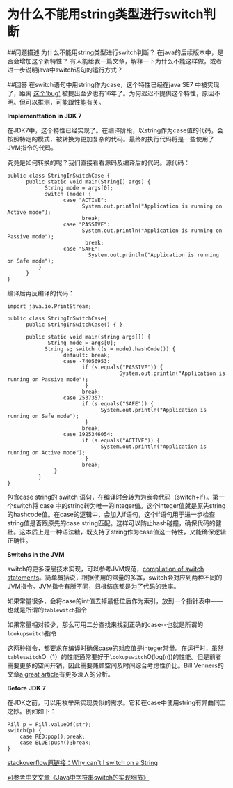 # 为什么不能用string类型进行switch判断

##问题描述
为什么不能用string类型进行switch判断？
在java的后续版本中，是否会增加这个新特性？
有人能给我一篇文章，解释一下为什么不能这样做，或者进一步说明java中switch语句的运行方式？

##回答
在switch语句中用string作为case，这个特性已经在java SE7 中被实现了，距离 [这个'bug'](http://bugs.sun.com/bugdatabase/view_bug.do?bug_id=1223179) 被提出至少也有16年了。为何迟迟不提供这个特性，原因不明。但可以推测，可能跟性能有关。

**Implementtation in JDK 7**

在JDK7中，这个特性已经实现了。在编译阶段，以string作为case值的代码，会按照特定的模式，被转换为更加复杂的代码。最终的执行代码将是一些使用了JVM指令的代码。

究竟是如何转换的呢？我们直接看看源码及编译后的代码。源代码：
```
public class StringInSwitchCase { 
      public static void main(String[] args) { 
            String mode = args[0]; 
            switch (mode) { 
                  case "ACTIVE": 
                        System.out.println("Application is running on Active mode"); 
                        break; 
                  case "PASSIVE":
                        System.out.println("Application is running on Passive mode"); 
                         break; 
                  case "SAFE": 
                          System.out.println("Application is running on Safe mode"); 
          } 
      } 
}
```
编译后再反编译的代码：
```
import java.io.PrintStream; 

public class StringInSwitchCase{ 
      public StringInSwitchCase() { } 

      public static void main(string args[]) { 
             String mode = args[0]; 
            String s; switch ((s = mode).hashCode()) { 
                  default: break; 
                  case -74056953: 
                        if (s.equals("PASSIVE")) { 
                                    System.out.println("Application is running on Passive mode"); 
                         } 
                        break; 
                  case 2537357: 
                        if (s.equals("SAFE")) { 
                              System.out.println("Application is running on Safe mode"); 
                         } 
                        break; 
                  case 1925346054: 
                        if (s.equals("ACTIVE")) { 
                              System.out.println("Application is running on Active mode"); 
                         } 
                        break; 
               } 
          } 
}
```

包含case string的 switch 语句，在编译时会转为为嵌套代码（switch+if）。第一个switch将 case 中的string转为唯一的integer值。这个integer值就是原先string的hashcode值。在case的逻辑中，会加入if语句，这个if语句用于进一步检查string值是否跟原先的case string匹配。这样可以防止hash碰撞，确保代码的健壮。这本质上是一种语法糖，既支持了string作为case值这一特性，又能确保逻辑正确性。

**Switchs in the JVM**

switch的更多深层技术实现，可以参考JVM规范，[compliation of switch statements](http://docs.oracle.com/javase/specs/jvms/se7/html/jvms-3.html#jvms-3.10)。简单概括说，根据使用的常量的多寡，switch会对应到两种不同的JVM指令。JVM指令有所不同，归根结底都是为了代码的效率。

如果常量很多，会将case的int值去掉最低位后作为索引，放到一个指针表中——也就是所谓的`tablewitch`指令

如果常量相对较少，那么可用二分查找来找到正确的case--也就是所谓的`lookupswitch`指令

这两种指令，都要求在编译时确保case的对应值是integer常量。在运行时，虽然`tableswitch`O（1）的性能通常要好于`lookupswitch`O(log(n))的性能。但是前者需要更多的空间开销，因此需要兼顾空间及时间综合考虑性价比。Bill Venners的文章[a great article](http://www.artima.com/underthehood/flowP.html)有更多深入的分析。

**Before JDK 7**

在JDK之前，可以用枚举来实现类似的需求。它和在case中使用string有异曲同工之妙。例如如下：
```
Pill p = Pill.valueOf(str);
switch(p) {
    case RED:pop();break;
    case BLUE:push();break;
}
```

[stackoverflow原链接：Why can`t I switch on a String](http://stackoverflow.com/questions/338206/why-cant-i-switch-on-a-string)

[可参考中文文章《Java中字符串switch的实现细节》](http://www.deepinmind.com/java/2014/05/08/how-string-in-switch-works-in-java-7.html)





